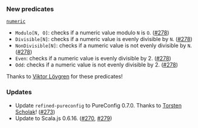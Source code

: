 ### New predicates

[`numeric`](https://github.com/fthomas/refined/blob/master/modules/core/shared/src/main/scala/eu/timepit/refined/numeric.scala)

* `Modulo[N, O]`: checks if a numeric value modulo `N` is `O`. ([#278][#278])
* `Divisible[N]`: checks if a numeric value is evenly divisible by `N`. ([#278][#278])
* `NonDivisible[N]`: checks if a numeric value is not evenly divisible by `N`. ([#278][#278])
* `Even`: checks if a numeric value is evenly divisible by 2. ([#278][#278])
* `Odd`: checks if a numeric value is not evenly divisible by 2. ([#278][#278])

Thanks to [Viktor Lövgren](https://github.com/vlovgr) for these predicates!

### Updates

* Update `refined-pureconfig` to PureConfig 0.7.0.
  Thanks to [Torsten Scholak](https://github.com/tscholak)!
  ([#273][#273])
* Update to Scala.js 0.6.16. ([#270][#270], [#279][#279])

[#270]: https://github.com/fthomas/refined/pull/270
[#273]: https://github.com/fthomas/refined/pull/273
[#278]: https://github.com/fthomas/refined/pull/278
[#279]: https://github.com/fthomas/refined/pull/279
